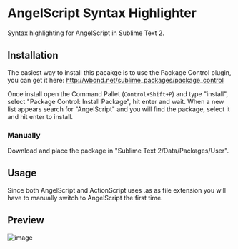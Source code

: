 # AngelScript Syntax Highlighter
Syntax highlighting for AngelScript in Sublime Text 2.

## Installation
The easiest way to install this pacakge is to use the Package Control plugin,
you can get it here: http://wbond.net/sublime_packages/package_control

Once install open the Command Pallet (```Control+Shift+P```) and type "install",
select "Package Control: Install Package", hit enter and wait. When a new 
list appears search for "AngelScript" and you will find the package, select it 
and hit enter to install.

### Manually
Download and place the package in "Sublime Text 2/Data/Packages/User".

## Usage
Since both AngelScript and ActionScript uses .as as file extension you will have
to manually switch to AngelScript the first time.

## Preview
![image](http://imgur.com/HUKxX.png)
